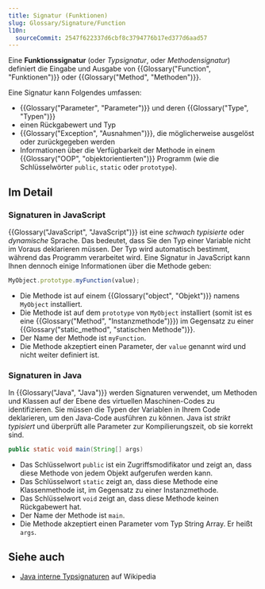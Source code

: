 ```yaml
---
title: Signatur (Funktionen)
slug: Glossary/Signature/Function
l10n:
  sourceCommit: 2547f622337d6cbf8c3794776b17ed377d6aad57
---
```


Eine **Funktionssignatur** (oder _Typsignatur_, oder _Methodensignatur_) definiert die Eingabe und Ausgabe von {{Glossary("Function", "Funktionen")}} oder {{Glossary("Method", "Methoden")}}.

Eine Signatur kann Folgendes umfassen:

- {{Glossary("Parameter", "Parameter")}} und deren {{Glossary("Type", "Typen")}}
- einen Rückgabewert und Typ
- {{Glossary("Exception", "Ausnahmen")}}, die möglicherweise ausgelöst oder zurückgegeben werden
- Informationen über die Verfügbarkeit der Methode in einem {{Glossary("OOP", "objektorientierten")}} Programm (wie die Schlüsselwörter `public`, `static` oder `prototype`).

## Im Detail

### Signaturen in JavaScript

{{Glossary("JavaScript", "JavaScript")}} ist eine _schwach typisierte_ oder _dynamische_ Sprache. Das bedeutet, dass Sie den Typ einer Variable nicht im Voraus deklarieren müssen. Der Typ wird automatisch bestimmt, während das Programm verarbeitet wird. Eine Signatur in JavaScript kann Ihnen dennoch einige Informationen über die Methode geben:

```js
MyObject.prototype.myFunction(value);
```

- Die Methode ist auf einem {{Glossary("object", "Objekt")}} namens `MyObject` installiert.
- Die Methode ist auf dem `prototype` von `MyObject` installiert (somit ist es eine {{Glossary("Method", "Instanzmethode")}}) im Gegensatz zu einer {{Glossary("static_method", "statischen Methode")}}.
- Der Name der Methode ist `myFunction`.
- Die Methode akzeptiert einen Parameter, der `value` genannt wird und nicht weiter definiert ist.

### Signaturen in Java

In {{Glossary("Java", "Java")}} werden Signaturen verwendet, um Methoden und Klassen auf der Ebene des virtuellen Maschinen-Codes zu identifizieren. Sie müssen die Typen der Variablen in Ihrem Code deklarieren, um den Java-Code ausführen zu können. Java ist _strikt typisiert_ und überprüft alle Parameter zur Kompilierungszeit, ob sie korrekt sind.

```java
public static void main(String[] args)
```

- Das Schlüsselwort `public` ist ein Zugriffsmodifikator und zeigt an, dass diese Methode von jedem Objekt aufgerufen werden kann.
- Das Schlüsselwort `static` zeigt an, dass diese Methode eine Klassenmethode ist, im Gegensatz zu einer Instanzmethode.
- Das Schlüsselwort `void` zeigt an, dass diese Methode keinen Rückgabewert hat.
- Der Name der Methode ist `main`.
- Die Methode akzeptiert einen Parameter vom Typ String Array. Er heißt `args`.

## Siehe auch

- [Java interne Typsignaturen](https://en.wikipedia.org/wiki/Type_signature#Java) auf Wikipedia
